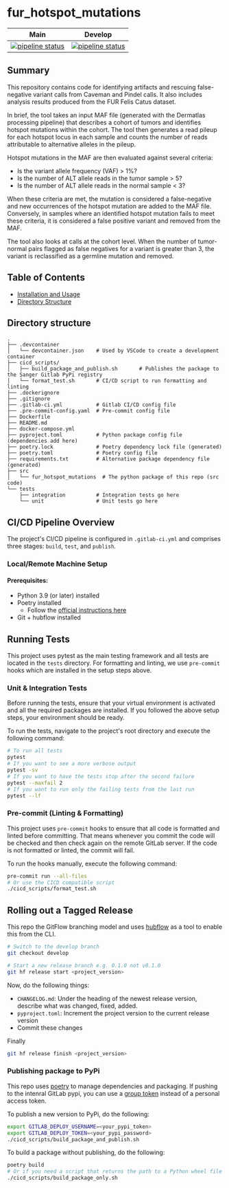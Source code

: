 # fur_hotspot_mutations

|                         Main                         |                         Develop                          |
| :----------------------------------------------------: | :------------------------------------------------------: |
| [![pipeline status][master-pipe-badge]][master-branch] | [![pipeline status][develop-pipe-badge]][develop-branch] |

[master-pipe-badge]: https://gitlab.internal.sanger.ac.uk/DERMATLAS/fur/fur_hotspot_mutations/badges/master/pipeline.svg
[master-branch]: https://gitlab.internal.sanger.ac.uk/DERMATLAS/fur/fur_hotspot_mutations/-/commits/master
[develop-pipe-badge]: https://gitlab.internal.sanger.ac.uk/DERMATLAS/fur/fur_hotspot_mutations/badges/develop/pipeline.svg
[develop-branch]: https://gitlab.internal.sanger.ac.uk/DERMATLAS/fur/fur_hotspot_mutations/-/commits/develop


## Summary

This repository contains code for identifying artifacts and rescuing false-negative variant calls from Caveman and Pindel calls. It also includes analysis results produced from the FUR Felis Catus dataset.

In brief, the tool takes an input MAF file (generated with the Dermatlas processing pipeline) that describes a cohort of tumors and identifies hotspot mutations within the cohort. The tool then generates a read pileup for each hotspot locus in each sample and counts the number of reads attributable to alternative alleles in the pileup.

Hotspot mutations in the MAF are then evaluated against several criteria:

- Is the variant allele frequency (VAF) > 1%?
- Is the number of ALT allele reads in the tumor sample > 5?
- Is the number of ALT allele reads in the normal sample < 3?

When these criteria are met, the mutation is considered a false-negative and new occurrences of the hotspot mutation are added to the MAF file. Conversely, in samples where an identified hotspot mutation fails to meet these criteria, it is considered a false positive variant and removed from the MAF.

The tool also looks at calls at the cohort level. When the number of tumor-normal pairs flagged as false negatives for a variant is greater than 3, the variant is reclassified as a germline mutation and removed.


## Table of Contents
- [Installation and Usage](#installation-and-usage)
- [Directory Structure](#directory-structure)

## Directory structure

```
.
├── .devcontainer
│   └── devcontainer.json    # Used by VSCode to create a development container
├── cicd_scripts/
│   ├── build_package_and_publish.sh       # Publishes the package to the Sanger Gitlab PyPi registry
│   └── format_test.sh       # CI/CD script to run formatting and linting
├── .dockerignore
├── .gitignore
├── .gitlab-ci.yml           # Gitlab CI/CD config file
├── .pre-commit-config.yaml  # Pre-commit config file
├── Dockerfile
├── README.md
├── docker-compose.yml
├── pyproject.toml           # Python package config file (dependencies add here)
├── poetry.lock              # Poetry dependency lock file (generated)
├── poetry.toml              # Poetry config file
├── requirements.txt         # Alternative package dependency file (generated)
├── src
│   └── fur_hotspot_mutations  # The python package of this repo (src code)
└── tests
    ├── integration          # Integration tests go here
    └── unit                 # Unit tests go here
```

## CI/CD Pipeline Overview

The project's CI/CD pipeline is configured in `.gitlab-ci.yml` and comprises three stages: `build`, `test`, and `publish`.

### Local/Remote Machine Setup

#### Prerequisites:
 -  Python 3.9 (or later) installed
 - Poetry installed
    - Follow the [official instructions here](https://python-poetry.org/docs/#installation)
- Git + hubflow installed

## Running Tests

This project uses pytest as the main testing framework and all tests are located in the `tests` directory. For formatting and linting, we use `pre-commit` hooks which are installed in the setup steps above.

### Unit & Integration Tests

Before running the tests, ensure that your virtual environment is activated and all the required packages are installed. If you followed the above setup steps, your environment should be ready.

To run the tests, navigate to the project's root directory and execute the following command:

```bash
# To run all tests
pytest
# If you want to see a more verbose output
pytest -sv
# If you want to have the tests stop after the second failure
pytest --maxfail 2
# If you want to run only the failing tests from the last run
pytest --lf
```

### Pre-commit (Linting & Formatting)

This project uses `pre-commit` hooks to ensure that all code is formatted and linted before committing. That means whenever you commit the code will be checked and then check again on the remote GitLab server. If the code is not formatted or linted, the commit will fail.

To run the hooks manually, execute the following command:

```bash
pre-commit run --all-files
# Or use the CICD compatible script
./cicd_scripts/format_test.sh
```

## Rolling out a Tagged Release
This repo the GitFlow branching model and uses [hubflow](https://datasift.github.io/gitflow/TheHubFlowTools.html) as a tool to enable this from the CLI.

```bash
# Switch to the develop branch
git checkout develop

# Start a new release branch e.g. 0.1.0 not v0.1.0
git hf release start <project_version>
```

Now, do the following things:
* `CHANGELOG.md`: Under the heading of the newest release version, describe what was changed, fixed, added.
* `pyproject.toml`: Increment the project version to the current release version
* Commit these changes

Finally

```bash
git hf release finish <project_version>
```

### Publishing package to PyPi
This repo uses [poetry](https://python-poetry.org/) to manage dependencies and packaging. If pushing to the intenral GitLab pypi, you can use a [group token](https://gitlab.internal.sanger.ac.uk/help/user/packages/package_registry/index#authenticate-with-the-registry) instead of a personal access token.

To publish a new version to PyPi, do the following:

```bash
export GITLAB_DEPLOY_USERNAME=<your_pypi_token>
export GITLAB_DEPLOY_TOKEN=<your_pypi_password>
./cicd_scripts/build_package_and_publish.sh
```

To build a package without publishing, do the following:

```bash
poetry build
# Or if you need a script that returns the path to a Python wheel file
./cicd_scripts/build_package_only.sh
```
